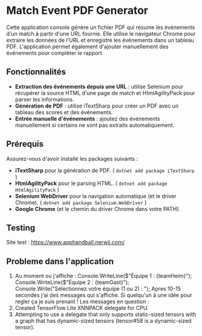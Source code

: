 # Match Event PDF Generator

Cette application console génère un fichier PDF qui résume les événements d'un match à partir d'une URL fournie. Elle utilise le navigateur Chrome pour extraire les données de l'URL et enregistre les événements dans un tableau PDF. L'application permet également d'ajouter manuellement des événements pour compléter le rapport.

## Fonctionnalités

- **Extraction des événements depuis une URL** : utilise Selenium pour récupérer la source HTML d'une page de match et HtmlAgilityPack pour parser les informations.
- **Génération de PDF** : utilise iTextSharp pour créer un PDF avec un tableau des scores et des événements.
- **Entrée manuelle d'événements** : ajoutez des événements manuellement si certains ne sont pas extraits automatiquement.

## Prérequis

Assurez-vous d'avoir installé les packages suivants :

- **iTextSharp** pour la génération de PDF. ( ```dotnet add package iTextSharp``` )
- **HtmlAgilityPack** pour le parsing HTML. ( ```dotnet add package HtmlAgilityPack``` )
- **Selenium WebDriver** pour la navigation automatique (et le driver Chrome). ( ```dotnet add package Selenium.WebDriver``` )
- **Google Chrome** (et le chemin du driver Chrome dans votre PATH).

## Testing 

Site test : https://www.apphandball.nerwii.com/

## Probleme dans l'application 

1. Au moment ou j'affiche :
Console.WriteLine($"Équipe 1 : {teamHeim}");
Console.WriteLine($"Équipe 2 : {teamGast}");
Console.Write("Sélectionnez votre équipe (1 ou 2) : ");
Apres 10-15 secondes j'ai des messages qui s'affiche. Si quelqu'un à une idée pour regler ça je suis prenant ! 
Les messages en question :
1. Created TensorFlow Lite XNNPACK delegate for CPU.
2. Attempting to use a delegate that only supports static-sized tensors with a graph that has dynamic-sized tensors (tensor#58 is a dynamic-sized tensor).
